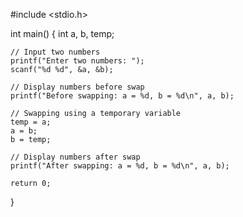 #include <stdio.h>

int main() {
    int a, b, temp;

    // Input two numbers
    printf("Enter two numbers: ");
    scanf("%d %d", &a, &b);

    // Display numbers before swap
    printf("Before swapping: a = %d, b = %d\n", a, b);

    // Swapping using a temporary variable
    temp = a;
    a = b;
    b = temp;

    // Display numbers after swap
    printf("After swapping: a = %d, b = %d\n", a, b);

    return 0;
}
